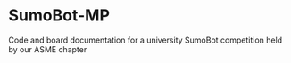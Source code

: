 # SumoBot-MP
Code and board documentation for a university SumoBot competition held by our ASME chapter
